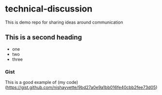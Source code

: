 # technical-discussion
This is demo repo for sharing ideas around communication 


## This is a second heading

* one
* two
* three

### Gist 

This is a good example of (my code) (https://gist.github.com/nishayvette/9bd27a0e9a1bb016fe40cbb2fee73d05)
